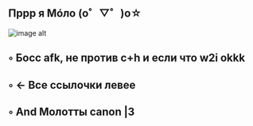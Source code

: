 ## Пррр я Мóло (o゜▽゜)o☆
![image alt](https://github.com/Molohyi4ik/Molohyi4ik/blob/3b86721f63b05185c90272221999cd33e8b8bacb/%D0%BA%D0%BE%D1%82.gif)

## ◦ Босс afk, не против c+h и если что w2i okkk

## ◦ ← Все ссылочки левее 

## ◦ And Молотты canon |3

